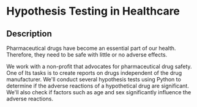 # Hypothesis Testing in Healthcare
## Description
Pharmaceutical drugs have become an essential part of our health. Therefore, they need to be safe with little or no adverse effects.

We work with a non-profit that advocates for pharmaceutical drug safety. One of Its tasks is to create reports on drugs independent of the drug manufacturer. We'll conduct several hypothesis tests using Python to determine if the adverse reactions of a hypothetical drug are significant. We'll also check if factors such as age and sex significantly influence the adverse reactions.
